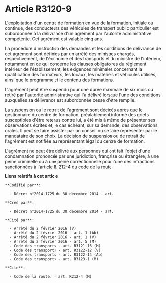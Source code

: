 # Article R3120-9

L'exploitation d'un centre de formation en vue de la formation, initiale ou continue, des conducteurs des véhicules de
transport public particulier est subordonnée à la délivrance d'un agrément par l'autorité administrative compétente. Cet
agrément est valable cinq ans.

La procédure d'instruction des demandes et les conditions de délivrance de cet agrément sont définies par un arrêté des
ministres chargés, respectivement, de l'économie et des transports et du ministre de l'intérieur, notamment en ce qui
concerne les clauses obligatoires du règlement intérieur de l'établissement, les exigences minimales concernant la
qualification des formateurs, les locaux, les matériels et véhicules utilisés, ainsi que le programme et le contenu des
formations.

L'agrément peut être suspendu pour une durée maximale de six mois ou retiré par l'autorité administrative qui l'a délivré
lorsque l'une des conditions auxquelles sa délivrance est subordonnée cesse d'être remplie.

La suspension ou le retrait de l'agrément sont décidés après que le gestionnaire du centre de formation, préalablement
informé des griefs susceptibles d'être retenus contre lui, a été mis à même de présenter ses observations écrites et, le cas
échéant, sur sa demande, des observations orales. Il peut se faire assister par un conseil ou se faire représenter par le
mandataire de son choix. La décision de suspension ou de retrait de l'agrément est notifiée au représentant légal du centre
de formation.

L'agrément ne peut être délivré aux personnes qui ont fait l'objet d'une condamnation prononcée par une juridiction,
française ou étrangère, à une peine criminelle ou à une peine correctionnelle pour l'une des infractions sanctionnées à
l'article R. 212-4 du code de la route.

**Liens relatifs à cet article**

	**Codifié par**:

	  - Décret n°2014-1725 du 30 décembre 2014 - art.

	**Créé par**:

	  - Décret n°2014-1725 du 30 décembre 2014 - art.

	**Cité par**:

	  - Arrêté du 2 février 2016 (V)
	  - Arrêté du 2 février 2016 - art. 1 (Ab)
	  - Arrêté du 2 février 2016 - art. 1 (V)
	  - Arrêté du 2 février 2016 - art. 5 (M)
	  - Code des transports - art. R3121-16 (M)
	  - Code des transports - art. R3122-12 (V)
	  - Code des transports - art. R3122-14 (Ab)
	  - Code des transports - art. R3123-1 (M)

	**Cite**:

	  - Code de la route. - art. R212-4 (M)
